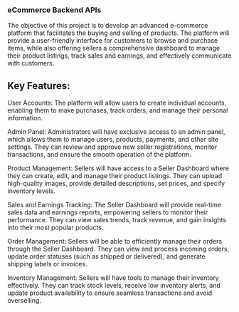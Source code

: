 ### eCommerce Backend APIs

The objective of this project is to develop an advanced e-commerce platform that facilitates the buying and selling of products. The platform will provide a user-friendly interface for customers to browse and purchase items, while also offering sellers a comprehensive dashboard to manage their product listings, track sales and earnings, and effectively communicate with customers.

## Key Features:

User Accounts: The platform will allow users to create individual accounts, enabling them to make purchases, track orders, and manage their personal information.

Admin Panel: Administrators will have exclusive access to an admin panel, which allows them to manage users, products, payments, and other site settings. They can review and approve new seller registrations, monitor transactions, and ensure the smooth operation of the platform.

Product Management: Sellers will have access to a Seller Dashboard where they can create, edit, and manage their product listings. They can upload high-quality images, provide detailed descriptions, set prices, and specify inventory levels.

Sales and Earnings Tracking: The Seller Dashboard will provide real-time sales data and earnings reports, empowering sellers to monitor their performance. They can view sales trends, track revenue, and gain insights into their most popular products.

Order Management: Sellers will be able to efficiently manage their orders through the Seller Dashboard. They can view and process incoming orders, update order statuses (such as shipped or delivered), and generate shipping labels or invoices.

Inventory Management: Sellers will have tools to manage their inventory effectively. They can track stock levels, receive low inventory alerts, and update product availability to ensure seamless transactions and avoid overselling.

